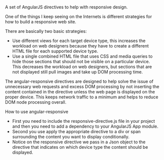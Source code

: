 A set of AngularJS directives to help with responsive design.

One of the things I keep seeing on the Internets is different strategies for how to build a responsive web site.

There are basically two basic strategies:
* Use different views for each target device type, this increases the workload on web designers because they have to create a different HTML file for each supported device type.
* Use a single combined HTML file that uses CSS and media queries to hide those sections that should not be visible on a particular device. This decreases the workload on web designers, but sections that are not displayed still pull images and take up DOM processing time.

The angular-responsive directives are designed to help solve the issue of unnecessary web requests and excess DOM processing by not inserting the content contained in the directive unless the web page is displayed on the proper device. This keeps network traffic to a minimum and helps to reduce DOM node processing overall.

How to use angular-responsive
*	First you need to include the responsive-directive.js file in your project and then you need to add a dependency to your AngularJS App module.
*	Second you use apply the appropriate directive to a div or span surrounding the content you want to display conditionally.
*	Notice on the responsive directive we pass in a Json object to the directive that indicates on which device type the content should be displayed.
